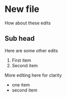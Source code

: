 # New file
How about these edits

## Sub head
Here are some other edits

1. First item
2. Second item

More editing here for clarity  

- one item
- second item

